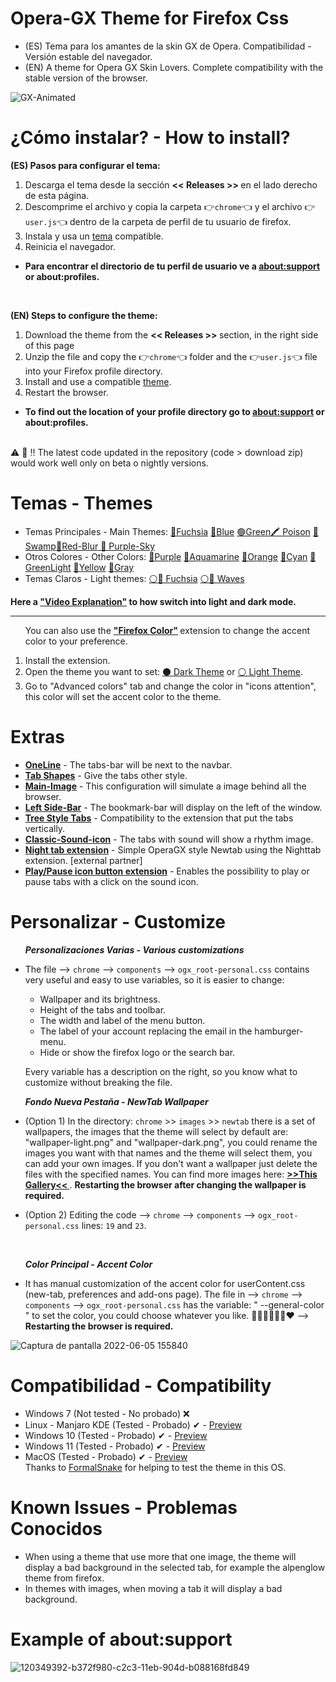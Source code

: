 # Opera-GX Theme for Firefox Css
<ul><li>(ES) Tema para los amantes de la skin GX de Opera. Compatibilidad - Versión estable del navegador.</li>
<li>(EN) A theme for Opera GX Skin Lovers. Complete compatibility with the stable version of the browser.</li></ul>

![GX-Animated](https://user-images.githubusercontent.com/22057609/210189445-ced79421-3e1e-411b-87ed-1afbff82d9b1.png)

# ¿Cómo instalar? - How to install?

<b>(ES) Pasos para configurar el tema:</b>
<ol>
   <li>Descarga el tema desde la sección <b> << Releases >> </b> en el lado derecho de esta página.</code></li>
   <li>Descomprime el archivo y copia la carpeta 👉<code>chrome</code>👈 y el archivo 👉<code>user.js</code>👈 dentro de la carpeta de perfil de tu usuario de firefox.</li>
   <li>Instala y usa un <a href="https://github.com/Godiesc/opera-gx#temas---themes" >tema</a> compatible.</li>
   <li>Reinicia el navegador.</li>
</ol>

<ul><li><p><b>Para encontrar el directorio de tu perfil de usuario ve a <a href="https://github.com/Godiesc/opera-gx#example-of-aboutsupport"> about:support</a> or about:profiles.</b></p></li></ul>
</br>

<b>(EN) Steps to configure the theme:</b>
<ol>
   <li>Download the theme from the <b> << Releases >> </b> section, in the right side of this page</code></li> 
   <li>Unzip the file and copy the 👉<code>chrome</code>👈 folder and the 👉<code>user.js</code>👈 file into your Firefox profile directory. </li>
   <li>Install and use a compatible <a href="https://github.com/Godiesc/opera-gx#temas---themes" >theme</a>.</li>
   <li>Restart the browser. </li>
</ol>

<ul><li><p><b> To find out the location of your profile directory go to <a href="https://github.com/Godiesc/opera-gx#example-of-aboutsupport"> about:support</a> or about:profiles.</b></p></li></ul>
</br>
⚠ 🛑 ‼ The latest code updated in the repository (code > download zip) would work well only on beta o nightly versions.

# Temas - Themes
<ul><li>Temas Principales - Main Themes: <a href= "https://addons.mozilla.org/es/firefox/addon/beautiful-opera-gx-fucsia/">🔴Fuchsia</a> <a href= "https://addons.mozilla.org/es/firefox/addon/beautiful-opera-gx-blue/">🔵Blue</a> <a href= "https://addons.mozilla.org/es/firefox/addon/beautiful-gx-green/" >🟢Green</a><a href= "https://addons.mozilla.org/es/firefox/addon/beautiful-poison/" >🖍 Poison</a> <a href= "https://addons.mozilla.org/es/firefox/addon/beautiful-swamp-in-autumn/" >🎑 Swamp</a><a href= "https://addons.mozilla.org/es/firefox/addon/beautiful-red-blur/">🌈Red-Blur</a><a href= "https://addons.mozilla.org/es/firefox/addon/beautiful-purple-sky/"> 🌆 Purple-Sky</a> </li>

<li> Otros Colores - Other Colors: <a href= "https://addons.mozilla.org/es/firefox/addon/opera-gx-witchcraft-purple/">💜Purple</a> <a href= "https://addons.mozilla.org/es/firefox/addon/opera-gx-electric-aquamarine/">💚Aquamarine</a> <a href= "https://addons.mozilla.org/es/firefox/addon/opera-gx-ember-orange/">🦧Orange</a> <a href= "https://addons.mozilla.org/es/firefox/addon/opera-gx-frozen-cyan/">💠Cyan</a> <a href= "https://addons.mozilla.org/es/firefox/addon/opera-gx-level-up-green/">🍏GreenLight</a> <a href= "https://addons.mozilla.org/es/firefox/addon/opera-gx-stamina-yellow/">💛Yellow</a> <a href= "https://addons.mozilla.org/es/firefox/addon/opera-gx-wizard-grey/"> 🗻Gray</a></li>
   <li>Temas Claros - Light themes: <a href="https://addons.mozilla.org/es/firefox/addon/opera-light/"> ⚪🔴 Fuchsia</a> <a href="https://addons.mozilla.org/es/firefox/addon/beautiful-waves/"> ⚪🔵 Waves</a></li></ul>
   
<p><b>Here a <a href="https://imgur.com/a/0ZASdRb">"Video Explanation"</a> to how switch into light and dark mode.</b></p>

<hr size=1px;border-style=dotted;color="#50505050" />
 
<ol><p>You can also use the <b><a href="https://addons.mozilla.org/es/firefox/addon/firefox-color/">"Firefox Color"</a> </b>extension to change the accent color to your preference.</p>
<li>Install the extension.</li>
<li> Open the theme you want to set: <a href="https://color.firefox.com/?theme=XQAAAAJWBAAAAAAAAABBKYhm849SCicxcUfbB38oKRicm6da8pC6zcajvXUxVWhow0XG5K6BSwfdWytulM34uzM3LhuZvlDLNlGrQWcJvtOkdch_qcsPVi0nURBtsyHwEHcPSSdZBUPlEd-vDQwNy7595jjXYHVUDZw8QUFX13YJoRcCcwEU_Dzw709yH1YhjPaZd9vc7d_pmujWu5Wak7eyIlDRz7msPTiOUQAGJk08pOmPGTlzqfqv_zVenGs8n34O-pwABvBa3bniENYtOjF2zG6a1clmNiITgbNcIb_62b4a9Yemcqv7EZHQrCW7zmsAvNSloPy7oL6whNUFLSwbI6Mw5vgLa-hxr68dhAHr1ci0sPBuzH4X2v7tLQo5vKFoUH93wsR4AwL9J43ZXmO9TER1RnH2xUG4I0NvW4qxmJjIat-ppv43c0-fRci1Bj6noY7L9y6poRreLfdGKUXGbKH0FLlRHhs-Bia-AWSh_UuNqz1ILqetzdDWEtHtq2xzUlsh56YTwVUn1MCnjH3ms_M2oZCiP5nz8yVJeLgQPR0F6WFW4nJItk3xtTf9kvzHolSRcToly_Y8OTydALDLYe28MG_QaZDIhDmgJYn8pIdOSufv2FBPdGAxKQXqhhzhzNqEIz5uMi4Jz4ap3D7S1LXeRP_7RdGY"> ⚫ Dark Theme</a> or <a href="https://color.firefox.com/?theme=XQAAAAKEBAAAAAAAAABBKYhm849SCicxcUfbB38oKRicm6da8pvltSB9WkV2c-XLRbQ1Oez1zWXjUJZMfxQUKzTC_-cAsWtnZjVBpeauBmTjVBPomCKsNVE80fvRwY-rJ65R4jKCyUVJUxrFBxVOxkA_Rxvv8TOD070oV0UwW995RyQV9JG-qcd5cFRiuYzkoOoHlCuFUVFtPj-_VSSr0BzL4pxY0IpdnWN0KWhRBmt3bJSbrY2SZACmpn1-skZEU9Pl7kzFVSTXlVU1skeP3kB-2KFUyqRH8Bq3xQ7pvZUvgKGdOF1eMnUXONJyIXPMhZtlrI7Obxy9YLSETBcgDeTe9bxN3BBYKOuF10prltedblsTxpIdNNgEoG2yh9uTnk3c89KqyaYqsomU-bkA9mnxUzpdUGedTZy2yRp9rBdPL4OdYjxI6RX_vOIwZIreHwYr6bE18aOxjMyNAVkKeN7DlxTjNUXmGPcEA0AEAdibEk3tv-OZ9gM8LqxIC0vu9IQNCetSFNPUfnFa2mp-WLBnl9jxa_r-5geKcLuM29u1Tc1YVcfuE0T38PfAh6RtjUPUGW6AhKR5Q25wKre_e_CN-gF5_EA1eeTI_-9-6wg"> ⚪ Light Theme</a>.</li>
<li> Go to "Advanced colors" tab and change the color in "icons attention", this color will set the accent color to the theme.</li></ol>

# Extras
<ul><li><a href="https://github.com/Godiesc/opera-gx/tree/main/Extras/OneLine"><b>OneLine</b></a> - The tabs-bar will be next to the navbar.</li>
<li><a href="https://github.com/Godiesc/opera-gx/tree/main/Extras/Tab-Shapes"><b>Tab Shapes</b></a> - Give the tabs other style.</li>
<li><a href="https://github.com/Godiesc/opera-gx/tree/main/Extras/Main-Image"><b>Main-Image</b></a></a> - This configuration will simulate a image behind all the browser.</li>
<li><a href="https://github.com/Godiesc/opera-gx/tree/main/Extras/Left-SideBar"><b>Left Side-Bar</b></a> - The bookmark-bar will display on the left of the window.</li>
<li><a href="https://github.com/Godiesc/opera-gx/tree/main/Extras/TreeStyle-tabs"><b>Tree Style Tabs</b></a> - Compatibility to the extension that put the tabs vertically.</li>
<li><a href="https://github.com/Godiesc/opera-gx/tree/main/Extras/Classic-Sound-icon"><b>Classic-Sound-icon</b></a> - The tabs with sound will show a rhythm image.</li>
<li><a href="https://github.com/MemeMan404/GX-NewTab-using-NightTab"><b>Night tab extension</b></a> - Simple OperaGX style Newtab using the Nighttab extension. [external partner]</li>
<li><a href="https://github.com/Godiesc/opera-gx/tree/main/Extras/Play-Pause"><b>Play/Pause icon button extension</b></a> - Enables the possibility to play or pause tabs with a click on the sound icon.</li>
</ul>

# Personalizar - Customize
<ul><b><i>Personalizaciones Varias - Various customizations</i></b>
<li><p>The file --> <code>chrome</code> --> <code>components</code> --> <code>ogx_root-personal.css</code> contains very useful and easy to use variables, so it is easier to change:</p>
<ul>
<li>Wallpaper and its brightness.</li>
<li>Height of the tabs and toolbar.</li>
<li>The width and label of the menu button.</li>
<li>The label of your account replacing the email in the hamburger-menu.</li>
<li<Logo and wordmark color from the new-tab page.</li>
<li>Hide or show the firefox logo or the search bar.</li>
</ul>
<p>Every variable has a description on the right, so you know what to customize without breaking the file.</p></li></ul>
<ul><b><i>Fondo Nueva Pestaña - NewTab Wallpaper</i></b>
   <li><p>(Option 1) In the directory: <code>chrome</code> >> <code>images</code> >> <code>newtab</code> there is a set of wallpapers, the images that the theme will select by default are: "wallpaper-light.png" and "wallpaper-dark.png", you could rename the images you want with that names and the theme will select them, you can add your own images. If you don't want a wallpaper just delete the files with the specified names. You can find more images here: <a href="https://imgur.com/a/j78IhJN"><b> >>This Gallery<< </b></a>. <b>Restarting the browser after changing the wallpaper is required. </b></p></li>
<li><p>(Option 2) Editing the code --> <code>chrome</code> --> <code>components</code> --> <code>ogx_root-personal.css</code> lines: <code>19</code> and <code>23</code>.<p></li></ul></br>
<ul><b><i>Color Principal - Accent Color</i></b>
<li><p>It has manual customization of the accent color for userContent.css (new-tab, preferences and add-ons page). The file in --> <code>chrome</code> --> <code>components</code> --> <code>ogx_root-personal.css</code> has the variable: " --general-color " to set the color, you could choose whatever you like. 💙💚💜🤎💛🧡❤
   --> <b>Restarting the browser is required. </b></p></li></ul>

![Captura de pantalla 2022-06-05 155840](https://user-images.githubusercontent.com/22057609/172070426-0de79289-eaa3-4826-ac62-af6230cdf877.png)

# Compatibilidad - Compatibility

<ul><li>Windows 7 (Not tested - No probado) ❌</li>
<li>Linux - Manjaro KDE (Tested - Probado) ✔ - <a href="https://imgur.com/a/Byo3Mn7">Preview</a></li>
<li>Windows 10 (Tested - Probado) ✔ - <a href="https://imgur.com/a/aYl8fjn">Preview</a></li>
<li>Windows 11 (Tested - Probado) ✔ - <a href="https://user-images.githubusercontent.com/6202392/168166690-b9f232c7-ff0e-4107-95f0-2910f1c3c6fb.png" >Preview</a></li>
<li>MacOS (Tested - Probado) ✔ - <a href="https://i.imgur.com/Y6V0dwr.png"> Preview</a> </br> Thanks to <a href= "https://github.com/FormalSnake"> FormalSnake</a> for helping to test the theme in this OS.</li>
</ul>

# Known Issues - Problemas Conocidos
<ul>
<li>When using a theme that use more that one image, the theme will display a bad background in the selected tab, for example the alpenglow theme from firefox.</li>
<li>In themes with images, when moving a tab it will display a bad background.</li>
</ul>

# Example of about:support

![120349392-b372f980-c2c3-11eb-904d-b088168fd849](https://user-images.githubusercontent.com/22057609/156908375-824f8679-56a5-4d09-a86f-353a7f61135e.png)
